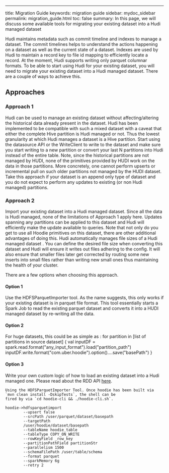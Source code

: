 ---
title: Migration Guide
keywords: migration guide
sidebar: mydoc_sidebar
permalink: migration_guide.html
toc: false
summary: In this page, we will discuss some available tools for migrating your existing dataset into a Hudi managed 
dataset


Hudi maintains metadata such as commit timeline and indexes to manage a dataset. The commit timelines helps to understand the actions happening on a dataset as well as the current state of a dataset. Indexes are used by Hudi to maintain a record key to file id mapping to efficiently locate a record. At the moment, Hudi supports writing only parquet columnar formats.
To be able to start using Hudi for your existing dataset, you will need to migrate your existing dataset into a Hudi managed dataset. There are a couple of ways to achieve this.


## Approaches


### Approach 1

Hudi can be used to manage an existing dataset without affecting/altering the historical data already present in the 
dataset. Hudi has been implemented to be compatible with such a mixed dataset with a caveat that either the complete 
Hive partition is Hudi managed or not. Thus the lowest granularity at which Hudi manages a dataset is a Hive 
partition. Start using the datasource API or the WriteClient to write to the dataset and make sure you start writing 
to a new partition or convert your last N partitions into Hudi instead of the entire table. Note, since the historical
 partitions are not managed by HUDI, none of the primitives provided by HUDI work on the data in those partitions. More concretely, one cannot perform upserts or incremental pull on such older partitions not managed by the HUDI dataset. 
Take this approach if your dataset is an append only type of dataset and you do not expect to perform any updates to existing (or non Hudi managed) partitions.


### Approach 2

Import your existing dataset into a Hudi managed dataset. Since all the data is Hudi managed, none of the limitations
 of Approach 1 apply here. Updates spanning any partitions can be applied to this dataset and Hudi will efficiently 
 make the update available to queries. Note that not only do you get to use all Hoodie primitives on this dataset, 
 there are other additional advantages of doing this. Hudi automatically manages file sizes of a Hudi managed dataset
 . You can define the desired file size when converting this dataset and Hudi will ensure it writes out files 
 adhering to the config. It will also ensure that smaller files later get corrected by routing some new inserts into 
 small files rather than writing new small ones thus maintaining the health of your cluster.

There are a few options when choosing this approach.
#### Option 1
Use the HDFSParquetImporter tool. As the name suggests, this only works if your existing dataset is in 
parquet file 
format. This tool essentially starts a Spark Job to read the existing parquet dataset and converts it into a HUDI managed dataset by re-writing all the data. 
#### Option 2 
For huge datasets, this could be as simple as : for partition in [list of partitions in source dataset] {
        val inputDF = spark.read.format("any_input_format").load("partition_path")
        inputDF.write.format("com.uber.hoodie").option()....save("basePath")
        }      
#### Option 3
Write your own custom logic of how to load an existing dataset into a Hudi managed one. Please read about the RDD API
 [here](quickstart.md).

```
Using the HDFSParquetImporter Tool. Once hoodie has been built via `mvn clean install -DskipTests`, the shell can be 
fired by via `cd hoodie-cli && ./hoodie-cli.sh`.

hoodie->hdfsparquetimport 
        --upsert false 
        --srcPath /user/parquet/dataset/basepath 
        --targetPath 
        /user/hoodie/dataset/basepath 
        --tableName hoodie_table 
        --tableType COPY_ON_WRITE 
        --rowKeyField _row_key 
        --partitionPathField partitionStr 
        --parallelism 1500 
        --schemaFilePath /user/table/schema 
        --format parquet 
        --sparkMemory 6g 
        --retry 2
```
